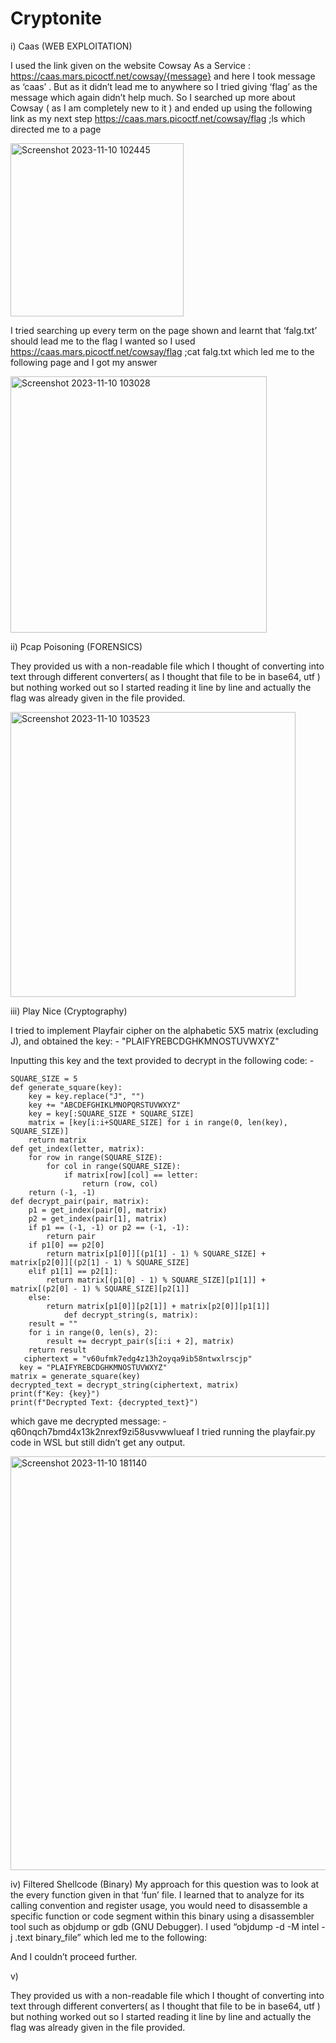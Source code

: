 # Cryptonite

i)	Caas (WEB EXPLOITATION)

I used the link given on the website Cowsay As a Service :
https://caas.mars.picoctf.net/cowsay/{message}
and here I took message as ‘caas’ .  But as it didn’t lead me to anywhere so I tried giving ‘flag’ as the message which again didn’t help much. So I searched up more about Cowsay  ( as I am completely new to it ) and ended up using the following link as my next step 
https://caas.mars.picoctf.net/cowsay/flag ;ls
  which directed me to a page 
 
<img width="277" alt="Screenshot 2023-11-10 102445" src="https://github.com/ASHYZ/Cryptonite/assets/123001554/98546312-9776-418d-9bb5-69eb5ff88400">

I tried searching up every term on the page shown and learnt that ‘falg.txt’ should lead me to the flag I wanted so I used 
https://caas.mars.picoctf.net/cowsay/flag ;cat falg.txt
  which led me to the following page and I got my answer

  <img width="410" alt="Screenshot 2023-11-10 103028" src="https://github.com/ASHYZ/Cryptonite/assets/123001554/f2e104fe-2829-46d6-8bf4-bd380b709b44">

 ii)	Pcap Poisoning (FORENSICS)
 
 They provided us with a non-readable file which I thought of converting into text through different converters( as I thought that file to be in base64, utf ) but nothing worked out so I started reading it line by line and actually the flag was already given in the file provided.

 <img width="456" alt="Screenshot 2023-11-10 103523" src="https://github.com/ASHYZ/Cryptonite/assets/123001554/147d913a-0711-4d0f-ae5e-a17fc7d41d43">
 

 iii)	Play Nice (Cryptography)
      
  I tried to implement Playfair cipher on the alphabetic 5X5 matrix (excluding J), and obtained the key: - "PLAIFYREBCDGHKMNOSTUVWXYZ"  
  
Inputting this key and the text provided to decrypt in the following code: -
~~~
SQUARE_SIZE = 5
def generate_square(key):
    key = key.replace("J", "")  
    key += "ABCDEFGHIKLMNOPQRSTUVWXYZ" 
    key = key[:SQUARE_SIZE * SQUARE_SIZE]  
    matrix = [key[i:i+SQUARE_SIZE] for i in range(0, len(key), SQUARE_SIZE)]
    return matrix
def get_index(letter, matrix):
    for row in range(SQUARE_SIZE):
        for col in range(SQUARE_SIZE):
            if matrix[row][col] == letter:
                return (row, col)
    return (-1, -1) 
def decrypt_pair(pair, matrix):
    p1 = get_index(pair[0], matrix)
    p2 = get_index(pair[1], matrix)
    if p1 == (-1, -1) or p2 == (-1, -1):
        return pair 
    if p1[0] == p2[0]  
        return matrix[p1[0]][(p1[1] - 1) % SQUARE_SIZE] + matrix[p2[0]][(p2[1] - 1) % SQUARE_SIZE]
    elif p1[1] == p2[1]:
        return matrix[(p1[0] - 1) % SQUARE_SIZE][p1[1]] + matrix[(p2[0] - 1) % SQUARE_SIZE][p2[1]]
    else:
        return matrix[p1[0]][p2[1]] + matrix[p2[0]][p1[1]]
            def decrypt_string(s, matrix):
    result = ""
    for i in range(0, len(s), 2):
        result += decrypt_pair(s[i:i + 2], matrix)
    return result
   ciphertext = "v60ufmk7edg4z13h2oyqa9ib58ntwxlrscjp"
  key = "PLAIFYREBCDGHKMNOSTUVWXYZ"
matrix = generate_square(key)
decrypted_text = decrypt_string(ciphertext, matrix)
print(f"Key: {key}")
print(f"Decrypted Text: {decrypted_text}")
~~~ 

which gave me decrypted message: - q60nqch7bmd4x13k2nrexf9zi58usvwwlueaf
I tried running the playfair.py code in WSL but still didn’t get any output.

<img width="662" alt="Screenshot 2023-11-10 181140" src="https://github.com/ASHYZ/Cryptonite/assets/123001554/4147fbaf-5c36-4156-8be0-3d379fe61a33">

iv)	Filtered Shellcode (Binary)
My approach for this question was to look at the every function given in that ‘fun’ file. I learned that to analyze for its calling convention and register usage, you would need to disassemble a specific function or code segment within this binary using a disassembler tool such as objdump or gdb (GNU Debugger).
I used  “objdump -d -M intel -j .text binary_file” which led me to the following: 


And I couldn’t proceed further.


v)	




 
 They provided us with a non-readable file which I thought of converting into text through different converters( as I thought that file to be in base64, utf ) but nothing worked out so I started reading it line by line and actually the flag was already given in the file provided.

  

  
